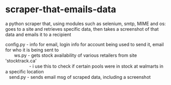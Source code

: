 # scraper-that-emails-data <br />
a python scraper that, using modules such as selenium, smtp, MIME and os: <br />
goes to a site and retrieves specific data, then takes a screenshot of that data and emails it to a recipient<br />


config.py - info for email, login info for account being used to send it, email for who it is being sent to <br />
&nbsp; &nbsp; &nbsp; &nbsp;ws.py - gets stock availability of various retailers from site 'stocktrack.ca' <br />
&nbsp; &nbsp; &nbsp; &nbsp; &nbsp; &nbsp; &nbsp; &nbsp; &nbsp; &nbsp;- i use this to check if certain pools were in stock at walmarts in a specific location <br />
&nbsp; &nbsp;send.py - sends email msg of scraped data, including a screenshot <br />
